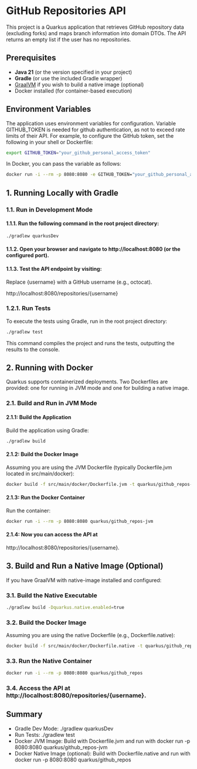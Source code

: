 # GitHub Repositories API

This project is a Quarkus application that retrieves GitHub repository data (excluding forks) and maps branch information into domain DTOs. The API returns an empty list if the user has no repositories.

## Prerequisites

- **Java 21** (or the version specified in your project)
- **Gradle** (or use the included Gradle wrapper)
- [GraalVM](https://www.graalvm.org/) if you wish to build a native image (optional)
- Docker installed (for container-based execution)

## Environment Variables
The application uses environment variables for configuration. Variable GITHUB_TOKEN is needed for github authentication, as not to exceed rate limits of their API. For example, to configure the GitHub token, set the following in your shell or Dockerfile:

```bash
export GITHUB_TOKEN="your_github_personal_access_token"
```
In Docker, you can pass the variable as follows:

```bash
docker run -i --rm -p 8080:8080 -e GITHUB_TOKEN="your_github_personal_access_token" quarkus/github_repos-jvm
```

## 1. Running Locally with Gradle

### 1.1. Run in Development Mode
#### 1.1.1. Run the following command in the root project directory:

```bash
./gradlew quarkusDev
```

#### 1.1.2. Open your browser and navigate to http://localhost:8080 (or the configured port).
#### 1.1.3. Test the API endpoint by visiting:
Replace {username} with a GitHub username (e.g., octocat).

http://localhost:8080/repositories/{username}

### 1.2.1. Run Tests
   To execute the tests using Gradle, run in the root project directory:

```bash
./gradlew test
```
This command compiles the project and runs the tests, outputting the results to the console.

## 2. Running with Docker
Quarkus supports containerized deployments. Two Dockerfiles are provided: one for running in JVM mode and one for building a native image.

### 2.1. Build and Run in JVM Mode
   #### 2.1.1: Build the Application
   Build the application using Gradle:
```bash
./gradlew build
```
#### 2.1.2: Build the Docker Image
Assuming you are using the JVM Dockerfile (typically Dockerfile.jvm located in src/main/docker):

```bash
docker build -f src/main/docker/Dockerfile.jvm -t quarkus/github_repos-jvm .
```
#### 2.1.3: Run the Docker Container
Run the container:

```bash
docker run -i --rm -p 8080:8080 quarkus/github_repos-jvm
```
#### 2.1.4: Now you can access the API at 
http://localhost:8080/repositories/{username}.

## 3. Build and Run a Native Image (Optional)
   If you have GraalVM with native-image installed and configured:

### 3.1. Build the Native Executable
```bash
./gradlew build -Dquarkus.native.enabled=true
```
### 3.2. Build the Docker Image
Assuming you are using the native Dockerfile (e.g., Dockerfile.native):

```bash
docker build -f src/main/docker/Dockerfile.native -t quarkus/github_repos .
```

### 3.3. Run the Native Container
```bash
docker run -i --rm -p 8080:8080 quarkus/github_repos
```

### 3.4. Access the API at http://localhost:8080/repositories/{username}.

## Summary
* Gradle Dev Mode: ./gradlew quarkusDev
* Run Tests: ./gradlew test
* Docker JVM Image: Build with Dockerfile.jvm and run with docker run -p 8080:8080 quarkus/github_repos-jvm
* Docker Native Image (optional): Build with Dockerfile.native and run with docker run -p 8080:8080 quarkus/github_repos